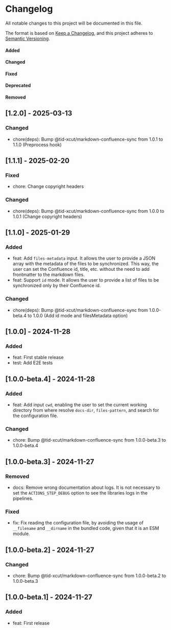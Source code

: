 # Changelog

All notable changes to this project will be documented in this file.

The format is based on [Keep a Changelog](https://keepachangelog.com/en/1.0.0/),
and this project adheres to [Semantic Versioning](https://semver.org/spec/v2.0.0.html).

#### Added
#### Changed
#### Fixed
#### Deprecated
#### Removed

## [1.2.0] - 2025-03-13

### Changed

* chore(deps): Bump @tid-xcut/markdown-confluence-sync from 1.0.1 to 1.1.0 (Preprocess hook)

## [1.1.1] - 2025-02-20

### Fixed

* chore: Change copyright headers

### Changed

* chore(deps): Bump @tid-xcut/markdown-confluence-sync from 1.0.0 to 1.0.1 (Change copyright headers)

## [1.1.0] - 2025-01-29

### Added

* feat: Add `files-metadata` input. It allows the user to provide a JSON array with the metadata of the files to be synchronized. This way, the user can set the Confluence id, title, etc. without the need to add frontmatter to the markdown files.
* feat: Support `id` mode. It allows the user to provide a list of files to be synchronized only by their Confluence id.

### Changed

* chore(deps): Bump @tid-xcut/markdown-confluence-sync from 1.0.0-beta.4 to 1.0.0 (Add id mode and filesMetadata option)

## [1.0.0] - 2024-11-28

### Added

* feat: First stable release
* test: Add E2E tests

## [1.0.0-beta.4] - 2024-11-28

### Added

* feat: Add input `cwd`, enabling the user to set the current working directory from where resolve `docs-dir`, `files-pattern`, and search for the configuration file.

### Changed

* chore: Bump @tid-xcut/markdown-confluence-sync from 1.0.0-beta.3 to 1.0.0-beta.4

## [1.0.0-beta.3] - 2024-11-27

### Removed

* docs: Remove wrong documentation about logs. It is not necessary to set the `ACTIONS_STEP_DEBUG` option to see the libraries logs in the pipelines.

### Fixed

* fix: Fix reading the configuration file, by avoiding the usage of `__filename` and `__dirname` in the bundled code, given that it is an ESM module.

## [1.0.0-beta.2] - 2024-11-27

### Changed

* chore: Bump @tid-xcut/markdown-confluence-sync from 1.0.0-beta.2 to 1.0.0-beta.3

## [1.0.0-beta.1] - 2024-11-27

### Added

* feat: First release
